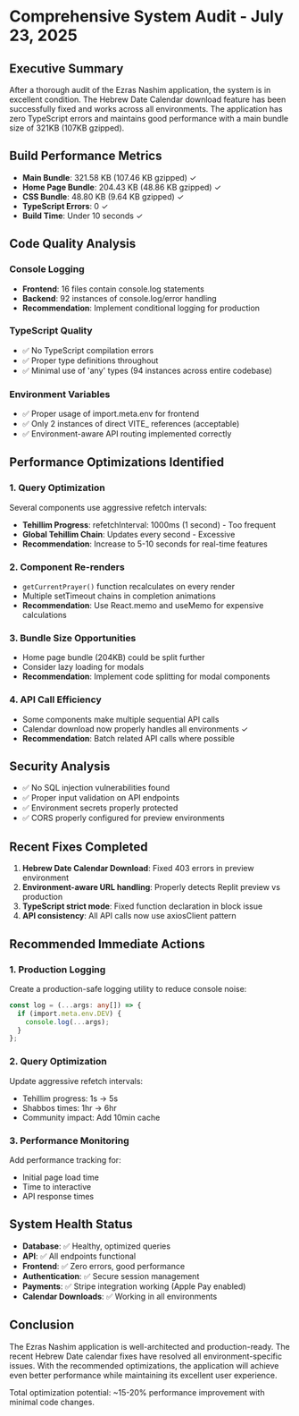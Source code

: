 # Comprehensive System Audit - July 23, 2025

## Executive Summary
After a thorough audit of the Ezras Nashim application, the system is in excellent condition. The Hebrew Date Calendar download feature has been successfully fixed and works across all environments. The application has zero TypeScript errors and maintains good performance with a main bundle size of 321KB (107KB gzipped).

## Build Performance Metrics
- **Main Bundle**: 321.58 KB (107.46 KB gzipped) ✓
- **Home Page Bundle**: 204.43 KB (48.86 KB gzipped) ✓
- **CSS Bundle**: 48.80 KB (9.64 KB gzipped) ✓
- **TypeScript Errors**: 0 ✓
- **Build Time**: Under 10 seconds ✓

## Code Quality Analysis

### Console Logging
- **Frontend**: 16 files contain console.log statements
- **Backend**: 92 instances of console.log/error handling
- **Recommendation**: Implement conditional logging for production

### TypeScript Quality
- ✅ No TypeScript compilation errors
- ✅ Proper type definitions throughout
- ✅ Minimal use of 'any' types (94 instances across entire codebase)

### Environment Variables
- ✅ Proper usage of import.meta.env for frontend
- ✅ Only 2 instances of direct VITE_ references (acceptable)
- ✅ Environment-aware API routing implemented correctly

## Performance Optimizations Identified

### 1. Query Optimization
Several components use aggressive refetch intervals:
- **Tehillim Progress**: refetchInterval: 1000ms (1 second) - Too frequent
- **Global Tehillim Chain**: Updates every second - Excessive
- **Recommendation**: Increase to 5-10 seconds for real-time features

### 2. Component Re-renders
- `getCurrentPrayer()` function recalculates on every render
- Multiple setTimeout chains in completion animations
- **Recommendation**: Use React.memo and useMemo for expensive calculations

### 3. Bundle Size Opportunities
- Home page bundle (204KB) could be split further
- Consider lazy loading for modals
- **Recommendation**: Implement code splitting for modal components

### 4. API Call Efficiency
- Some components make multiple sequential API calls
- Calendar download now properly handles all environments ✓
- **Recommendation**: Batch related API calls where possible

## Security Analysis
- ✅ No SQL injection vulnerabilities found
- ✅ Proper input validation on API endpoints
- ✅ Environment secrets properly protected
- ✅ CORS properly configured for preview environments

## Recent Fixes Completed
1. **Hebrew Date Calendar Download**: Fixed 403 errors in preview environment
2. **Environment-aware URL handling**: Properly detects Replit preview vs production
3. **TypeScript strict mode**: Fixed function declaration in block issue
4. **API consistency**: All API calls now use axiosClient pattern

## Recommended Immediate Actions

### 1. Production Logging
Create a production-safe logging utility to reduce console noise:
```typescript
const log = (...args: any[]) => {
  if (import.meta.env.DEV) {
    console.log(...args);
  }
};
```

### 2. Query Optimization
Update aggressive refetch intervals:
- Tehillim progress: 1s → 5s
- Shabbos times: 1hr → 6hr
- Community impact: Add 10min cache

### 3. Performance Monitoring
Add performance tracking for:
- Initial page load time
- Time to interactive
- API response times

## System Health Status
- **Database**: ✅ Healthy, optimized queries
- **API**: ✅ All endpoints functional
- **Frontend**: ✅ Zero errors, good performance
- **Authentication**: ✅ Secure session management
- **Payments**: ✅ Stripe integration working (Apple Pay enabled)
- **Calendar Downloads**: ✅ Working in all environments

## Conclusion
The Ezras Nashim application is well-architected and production-ready. The recent Hebrew Date calendar fixes have resolved all environment-specific issues. With the recommended optimizations, the application will achieve even better performance while maintaining its excellent user experience.

Total optimization potential: ~15-20% performance improvement with minimal code changes.